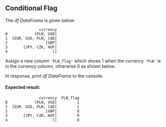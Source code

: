 ## Conditional Flag

The *df DataFrame* is given below:

```
               currency
0            [PLN, USD]
1  [EUR, USD, PLN, CAD]
2                 [GBP]
3       [JPY, CZK, HUF]
4                    []
```

Assign a new column `'PLN_flag'` which stores 1 when the currency `'PLN'` is in the currency column, otherwise 0 as shown below.

In response, print *df DataFrame* to the console.

#### Expected result:

```
               currency  PLN_flag
0            [PLN, USD]         1
1  [EUR, USD, PLN, CAD]         1
2                 [GBP]         0
3       [JPY, CZK, HUF]         0
4                    []         0
```